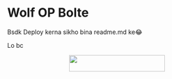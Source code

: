 # Wolf OP Bolte


Bsdk Deploy kerna sikho bina readme.md ke😂

Lo bc 
<p align="center"><a href="https://heroku.com/deploy?template=https://github.com/snehabhixd/meraopbot-1"> <img src="https://img.shields.io/badge/Deploy%20To%20Heroku-black?style=for-the-badge&logo=heroku" width="220" height="38.45"/></a></p>
